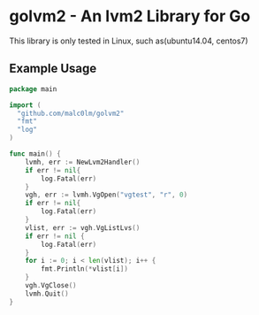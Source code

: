 # golvm2 - An lvm2 Library for Go 

This library is only tested in Linux, such as(ubuntu14.04, centos7)

## Example Usage

```go
package main

import (
  "github.com/malc0lm/golvm2"
  "fmt"
  "log"
)

func main() {
    lvmh, err := NewLvm2Handler()
    if err != nil{
        log.Fatal(err)
    }
    vgh, err := lvmh.VgOpen("vgtest", "r", 0)
    if err != nil{
        log.Fatal(err)
    }
    vlist, err := vgh.VgListLvs()
    if err != nil {
    	log.Fatal(err)
    }
    for i := 0; i < len(vlist); i++ {
    	fmt.Println(*vlist[i])
    }
    vgh.VgClose()
    lvmh.Quit()
}
```





